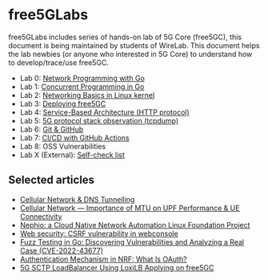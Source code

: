 # free5GLabs

free5GLabs includes series of hands-on lab of 5G Core (free5GC), this document is being maintained by students of WireLab.
This document helps the lab newbies (or anyone who interested in 5G Core) to understand how to develop/trace/use free5GC.

- Lab 0: [Network Programming with Go](./lab0/README.md)
- Lab 1: [Concurrent Programming in Go](./lab1/README.md)
- Lab 2: [Networking Basics in Linux kernel](./lab2/README.md)
- Lab 3: [Deploying free5GC](./lab3/README.md)
- Lab 4: [Service-Based Architecture (HTTP protocol)](./lab4/README.md)
- Lab 5: [5G protocol stack observation (tcpdump)](./lab5/README.md)
- Lab 6: [Git & GitHub](./lab6/README.md)
- Lab 7: [CI/CD with GitHub Actions](./lab7/README.md)
- Lab 8: OSS Vulnerabilities
- Lab X (External): [Self-check list](https://hackmd.io/@free5gc-dev/rk8ZHe4wh)

## Selected articles

- [Cellular Network & DNS Tunnelling](https://medium.com/@thakur.ajay/cellular-network-dns-tunnelling-82f1daa81e73)
- [Cellular Network — Importance of MTU on UPF Performance & UE Connectivity](https://medium.com/@thakur.ajay/impact-of-mtu-on-upf-performance-ue-connectivity-0607345bee46)
- [Nephio: a Cloud Native Network Automation Linux Foundation Project](https://free5gc.org/blog/20231122/20231122/)
- [Web security: CSRF vulnerability in webconsole](https://free5gc.org/blog/20230823/20230823/)
- [Fuzz Testing in Go: Discovering Vulnerabilities and Analyzing a Real Case (CVE-2022-43677)](https://free5gc.org/blog/20230809/main/)
- [Authentication Mechanism in NRF: What Is OAuth?](https://free5gc.org/blog/20230802/20230802/)
- [5G SCTP LoadBalancer Using LoxiLB Applying on free5GC](https://medium.com/@ben0978327139/5g-sctp-loadbalancer-using-loxilb-applying-on-free5gc-b5c05bb723f0)

